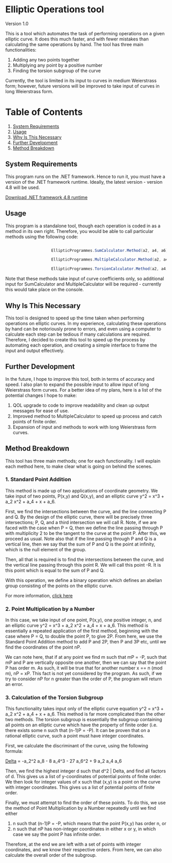 # Elliptic Operations tool
Version 1.0

This is a tool which automates the task of performing operations on a given elliptic curve. It does this much faster, and with fewer 
mistakes than calculating the same operations by hand.
The tool has three main functionalities:
1.	 Adding any two points together
2.	Multiplying any point by a positive number
3.	Finding the torsion subgroup of the curve

Currently, the tool is limited in its input to curves in medium Weierstrass form; however, future versions will be improved to take
input of curves in long Weierstrass form.



# Table of Contents
1.  [System Requirements](#system-requirements)
2.  [Usage](#usage)
3.  [Why Is This Necessary](#why-is-this-necessary)
4.  [Further Development](#further-development)
5.  [Method Breakdown](#method-breakdown)



## System Requirements
This program runs on the .NET framework. Hence to run it, you must have a version of the .NET framework runtime. Ideally, the latest
version - version 4.8 will be used.

[Download .NET framework 4.8 runtime](https://dotnet.microsoft.com/download/dotnet-framework)


## Usage
This program is a standalone tool, though each operation is coded in as a method in its own right. Therefore, you would be able to call
particular methods using the following code:

```c#

                    EllipticProgrammes.SumCalculator.Method(a2, a4, a6);

                    EllipticProgrammes.MultipleCalculator.Method(a2, a4, a6);

                    EllipticProgrammes.TorsionCalculator.Method(a2, a4, a6);
```

Note that these methods take input of curve coefficients only, so additional input for SumCalculator and MultipleCalculator will be
required - currently this would take place on the console.


## Why Is This Necessary
This tool is designed to speed up the time taken when performing operations on elliptic curves. In my experience, calculating these
operations by hand can be notoriously prone to errors, and even using a computer to calculate each step can be tedious if many
calculations are required. Therefore, I decided to create this tool to speed up the process by automating each operation, and creating a simple interface to frame
the input and output effectively.


## Further Development
In the future, I hope to improve this tool, both in terms of accuracy and speed. I also plan to expand the possible input to allow
input of long Weierstrass form curves. For a better idea of my plans, here is a list of the potential changes I hope to make:
1.  QOL upgrade to code to improve readability and clean up output messages for ease of use.
2.  Improved method to MultipleCalculator to speed up process and catch points of finite order.
3.  Expansion of input and methods to work with long Weierstrass form curves.


## Method Breakdown
This tool has three main methods; one for each functionality. I will explain each method here, to make clear what is going on behind
the scenes.

### 1. Standard Point Addition
This method is made up of two applications of coordinate geometry. We take input of two points, P(x,y) and Q(x,y), and an elliptic curve
y^2 = x^3 + a_2 x^2 + a_4 + x + a_6.

First, we find the intersections between the curve, and the line connecting P and Q. By the design of the elliptic curve, there will be
precisely three intersections; P, Q, and a third intersection we will call R. Note, if we are faced with the case when P = Q, then we
define the line passing through P with multiplicity 2 to be the tangent to the curve at the point P. After this, we proceed as usual.
Note also that if the line passing through P and Q is a vertical line, then we say that the sum of P and Q is the point at infinity,
which is the null element of the group.

Then, all that is required is to find the intersections between the curve, and the vertical line passing through this point R. We will
call this point -R. It is this point which is equal to the sum of P and Q.

With this operation, we define a binary operation which defines an abelian group consisting of the points on the elliptic curve.

For more information, [click here](http://mathworld.wolfram.com/EllipticCurveGroupLaw.html)

### 2. Point Multiplication by a Number
In this case, we take input of one point, P(x,y), one positive integer, n, and an elliptic curve y^2 = x^3 + a_2 x^2 + a_4 + x + a_6.
This method is essentially a repeated application of the first method, beginning with the case where P = Q, to double the point P, to
give 2P. From here, we use the Standard Point Addition method to add P and 2P, then P and 3P etc, until we
find the coordinates of the point nP.

We can note here, that if at any point we find m such that mP = -P, such that mP and P are vertically opposite one another, then we can
say that the point P has order m. As such, it will be true that for another number x == n (mod m), nP = xP. This fact is not yet 
considered by the program. As such, if we try to consider nP for n greater than the order of P, the program will return an error.

### 3. Calculation of the Torsion Subgroup
This functionality takes input only of the elliptic curve equation y^2 = x^3 + a_2 x^2 + a_4 + x + a_6. This method is far more
complicated than the other two methods. The torsion subgroup is essentially the subgroup containing all points on an elliptic curve
which have the property of finite order (i.e. there exists some n such that (n-1)P = -P). It can be proven that on a rational elliptic
curve, such a point must have integer coordinates.

First, we calculate the discriminant of the curve, using the following formula:

[Delta](http://mathworld.wolfram.com/EllipticDiscriminant.html) = -a_2^2 a_8 - 8 a_4^3 - 27 a_6^2 + 9 a_2 a_4 a_6

 
Then, we find the highest integer d such that d^2 | Delta, and find all factors of d. This gives us a list of y-coordinates of potential
points of finite order. We then look for integer values of x such that (x,y) is a point on the curve with integer coordinates. This
gives us a list of potential points of finite order.

Finally, we must attempt to find the order of these points. To do this, we use the method of Point Multiplication by a Number repeatedly
until we find either
1.  n such that (n-1)P = -P, which means that the point P(x,y) has order n, or
2.  n such that nP has non-integer coordinates in either x or y, in which case we say the point P has infinite order.

Therefore, at the end we are left with a set of points with integer coordinates, and we know their respective orders. From here, we can
also calculate the overall order of the subgroup.
